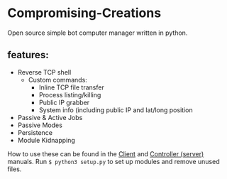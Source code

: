 # Compromising-Creations
Open source simple bot computer manager written in python.
<br/>

## features:
- Reverse TCP shell
  - Custom commands:
    - Inline TCP file transfer
    - Process listing/killing
    - Public IP grabber
    - System info (including public IP and lat/long position
- Passive & Active Jobs
- Passive Modes
- Persistence
- Module Kidnapping

How to use these can be found in the [Client](./client/README.md) and [Controller (server)](./controller/README.md) manuals.
Run `$ python3 setup.py` to set up modules and remove unused files.
